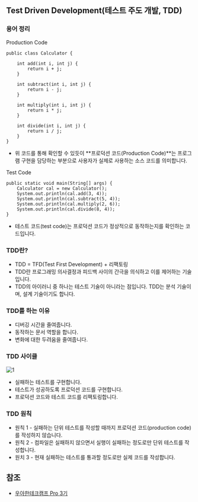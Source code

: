 ## Test Driven Development(테스트 주도 개발, TDD)
### 용어 정리
Production Code
```
public class Calculator {

    int add(int i, int j) {
        return i + j;
    }

    int subtract(int i, int j) {
        return i - j;
    }

    int multiply(int i, int j) {
        return i * j;
    }

    int divide(int i, int j) {
        return i / j;
    }
}
```
* 위 코드를 통해 확인할 수 있듯이 **프로덕션 코드(Production Code)**는 프로그램 구현을 담당하는 부분으로 사용자가 실제로 사용하는 소스 코드를 의미합니다.

Test Code
```
public static void main(String[] args) {
    Calculator cal = new Calculator();
    System.out.println(cal.add(3, 4));
    System.out.println(cal.subtract(5, 4));
    System.out.println(cal.multiply(2, 6));
    System.out.println(cal.divide(8, 4));
}
```
* 테스트 코드(test code)는 프로덕션 코드가 정상적으로 동작하는지를 확인하는 코드입니다.

### TDD란?
* TDD = TFD(Test First Development) + 리팩토링
* TDD란 프로그래밍 의사결정과 피드백 사이의 간극을 의식하고 이를 제어하는 기술입니다.
* TDD의 아이러니 중 하나는 테스트 기술이 아니라는 점입니다. TDD는 분석 기술이며, 설계 기술이기도 합니다.

### TDD를 하는 이유
* 디버깅 시간을 줄여줍니다.
* 동작하는 문서 역할을 합니다.
* 변화에 대한 두려움을 줄여줍니다.

### TDD 사이클
![1](https://raw.githubusercontent.com/smpark1020/tistory/master/TEST/TDD%2C%20%EB%A6%AC%ED%8C%A9%ED%86%A0%EB%A7%81%EC%9D%B4%EB%9E%80%3F/1.png)   
* 실패하는 테스트를 구현합니다.
* 테스트가 성공하도록 프로덕션 코드를 구현합니다.
* 프로덕션 코드와 테스트 코드를 리팩토링합니다.

### TDD 원칙
* 원칙 1 - 실패하는 단위 테스트를 작성할 때까지 프로덕션 코드(production code)를 작성하지 않습니다.
* 원칙 2 - 컴파일은 실패하지 않으면서 실행이 실패하는 정도로만 단위 테스트를 작성합니다.
* 원치 3 - 현재 실패하는 테스트를 통과할 정도로만 실제 코드를 작성합니다.

## 참조
* [우아한테크캠프 Pro 3기](https://edu.nextstep.camp/)